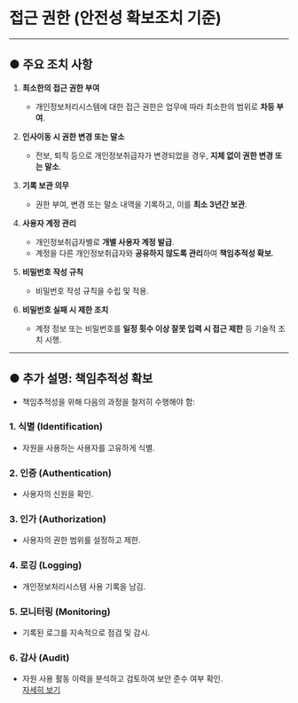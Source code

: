 # 접근 권한 (안전성 확보조치 기준)

---

## ● 주요 조치 사항

1. **최소한의 접근 권한 부여**  
   - 개인정보처리시스템에 대한 접근 권한은 업무에 따라 최소한의 범위로 **차등 부여**.  

2. **인사이동 시 권한 변경 또는 말소**  
   - 전보, 퇴직 등으로 개인정보취급자가 변경되었을 경우, **지체 없이 권한 변경 또는 말소**.  

3. **기록 보관 의무**  
   - 권한 부여, 변경 또는 말소 내역을 기록하고, 이를 **최소 3년간 보관**.  

4. **사용자 계정 관리**  
   - 개인정보취급자별로 **개별 사용자 계정 발급**.  
   - 계정을 다른 개인정보취급자와 **공유하지 않도록 관리**하여 **책임추적성 확보**.  

5. **비밀번호 작성 규칙**  
   - 비밀번호 작성 규칙을 수립 및 적용.  

6. **비밀번호 실패 시 제한 조치**  
   - 계정 정보 또는 비밀번호를 **일정 횟수 이상 잘못 입력 시 접근 제한** 등 기술적 조치 시행.  

---

## ● 추가 설명: 책임추적성 확보

- 책임추적성을 위해 다음의 과정을 철저히 수행해야 함:  

### **1. 식별 (Identification)**  
   - 자원을 사용하는 사용자를 고유하게 식별.  

### **2. 인증 (Authentication)**  
   - 사용자의 신원을 확인.  

### **3. 인가 (Authorization)**  
   - 사용자의 권한 범위를 설정하고 제한.  

### **4. 로깅 (Logging)**  
   - 개인정보처리시스템 사용 기록을 남김.  

### **5. 모니터링 (Monitoring)**  
   - 기록된 로그를 지속적으로 점검 및 감시.  

### **6. 감사 (Audit)**  
   - 자원 사용 활동 이력을 분석하고 검토하여 보안 준수 여부 확인.  
[자세히 보기](https://www.samsungsds.com/kr/story/YJE-CLOUD2.html)

